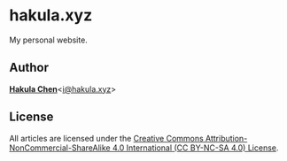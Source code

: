 # hakula.xyz

My personal website.

## Author

[**Hakula Chen**](https://github.com/hakula139)<[i@hakula.xyz](mailto:i@hakula.xyz)>

## License

All articles are licensed under the [Creative Commons Attribution-NonCommercial-ShareAlike 4.0 International (CC BY-NC-SA 4.0) License](https://creativecommons.org/licenses/by-nc-sa/4.0).
